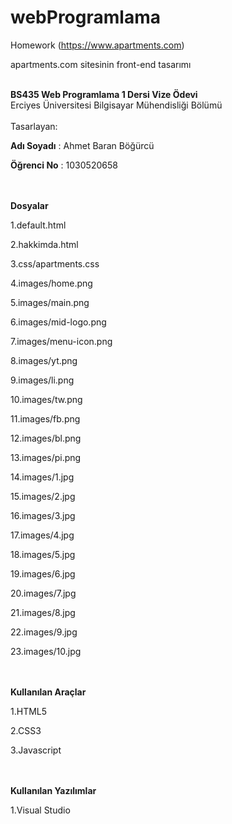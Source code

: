 # webProgramlama
Homework (https://www.apartments.com)

apartments.com sitesinin front-end tasarımı

</br>
<b>BS435 Web Programlama 1 Dersi Vize Ödevi</b>
</br>
Erciyes Üniversitesi Bilgisayar Mühendisliği Bölümü
</br>
</br>
Tasarlayan: 

<b>Adı Soyadı</b> : Ahmet Baran Böğürcü

<b>Öğrenci No</b> : 1030520658

</br>
</br>
<b>Dosyalar</b>

1.default.html

2.hakkimda.html

3.css/apartments.css

4.images/home.png

5.images/main.png

6.images/mid-logo.png

7.images/menu-icon.png

8.images/yt.png

9.images/li.png

10.images/tw.png

11.images/fb.png

12.images/bl.png

13.images/pi.png

14.images/1.jpg

15.images/2.jpg

16.images/3.jpg

17.images/4.jpg

18.images/5.jpg

19.images/6.jpg

20.images/7.jpg

21.images/8.jpg

22.images/9.jpg

23.images/10.jpg

</br>
</br>
<b>Kullanılan Araçlar</b>

1.HTML5

2.CSS3

3.Javascript

</br>
</br>
<b>Kullanılan Yazılımlar</b>

1.Visual Studio
